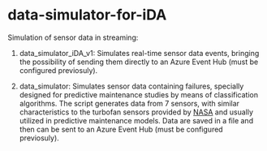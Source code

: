 # data-simulator-for-iDA

Simulation of sensor data in streaming:

1) data_simulator_iDA_v1: Simulates real-time sensor data events, bringing the possibility of sending them directly to an Azure Event Hub (must be configured previosuly).

2) data_simulator: Simulates sensor data containing failures, specially designed for predictive maintenance studies by means of classification algorithms. The script generates data from 7 sensors, with similar characteristics to the turbofan sensors provided by [NASA](https://ti.arc.nasa.gov/tech/dash/groups/pcoe/prognostic-data-repository) and usually utilized in predictive maintenance models. Data are saved in a file and then can be sent to an Azure Event Hub (must be configured previosuly).
